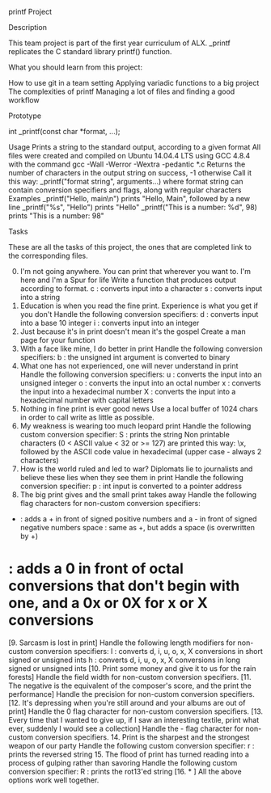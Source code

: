 printf Project

Description

This team project is part of the first year curriculum of ALX. _printf replicates the C standard library printf() function.

What you should learn from this project:

How to use git in a team setting
Applying variadic functions to a big project
The complexities of printf
Managing a lot of files and finding a good workflow

Prototype

int _printf(const char *format, ...);

Usage
Prints a string to the standard output, according to a given format
All files were created and compiled on Ubuntu 14.04.4 LTS using GCC 4.8.4 with the command gcc -Wall -Werror -Wextra -pedantic *.c
Returns the number of characters in the output string on success, -1 otherwise
Call it this way: _printf("format string", arguments...) where format string can contain conversion specifiers and flags, along with regular characters
Examples
_printf("Hello, main\n") prints "Hello, Main", followed by a new line
_printf("%s", "Hello") prints "Hello"
_printf("This is a number: %d", 98) prints "This is a number: 98"

Tasks

These are all the tasks of this project, the ones that are completed link to the corresponding files.

0. I'm not going anywhere. You can print that wherever you want to. I'm here and I'm a Spur for life
Write a function that produces output according to format.
c : converts input into a character
s : converts input into a string
1. Education is when you read the fine print. Experience is what you get if you don't
Handle the following conversion specifiers:
d : converts input into a base 10 integer
i : converts input into an integer
2. Just because it's in print doesn't mean it's the gospel
Create a man page for your function
3. With a face like mine, I do better in print
Handle the following conversion specifiers:
b : the unsigned int argument is converted to binary
4. What one has not experienced, one will never understand in print
Handle the following conversion specifiers:
u : converts the input into an unsigned integer
o : converts the input into an octal number
x : converts the input into a hexadecimal number
X : converts the input into a hexadecimal number with capital letters
5. Nothing in fine print is ever good news
Use a local buffer of 1024 chars in order to call write as little as possible.
6. My weakness is wearing too much leopard print
Handle the following custom conversion specifier:
S : prints the string
Non printable characters (0 < ASCII value < 32 or >= 127) are printed this way: \x, followed by the ASCII code value in hexadecimal (upper case - always 2 characters)
7. How is the world ruled and led to war? Diplomats lie to journalists and believe these lies when they see them in print
Handle the following conversion specifier:
p : int input is converted to a pointer address
8. The big print gives and the small print takes away
Handle the following flag characters for non-custom conversion specifiers:
+ : adds a + in front of signed positive numbers and a - in front of signed negative numbers
space : same as +, but adds a space (is overwritten by +)
# : adds a 0 in front of octal conversions that don't begin with one, and a 0x or 0X for x or X conversions
[9. Sarcasm is lost in print]
Handle the following length modifiers for non-custom conversion specifiers:
l : converts d, i, u, o, x, X conversions in short signed or unsigned ints
h : converts d, i, u, o, x, X conversions in long signed or unsigned ints
[10. Print some money and give it to us for the rain forests]
Handle the field width for non-custom conversion specifiers.
[11. The negative is the equivalent of the composer's score, and the print the performance]
Handle the precision for non-custom conversion specifiers.
[12. It's depressing when you're still around and your albums are out of print]
Handle the 0 flag character for non-custom conversion specifiers.
[13. Every time that I wanted to give up, if I saw an interesting textile, print what ever, suddenly I would see a collection]
Handle the - flag character for non-custom conversion specifiers.
14. Print is the sharpest and the strongest weapon of our party
Handle the following custom conversion specifier:
r : prints the reversed string
15. The flood of print has turned reading into a process of gulping rather than savoring
Handle the following custom conversion specifier:
R : prints the rot13'ed string
[16. * ]
All the above options work well together.
